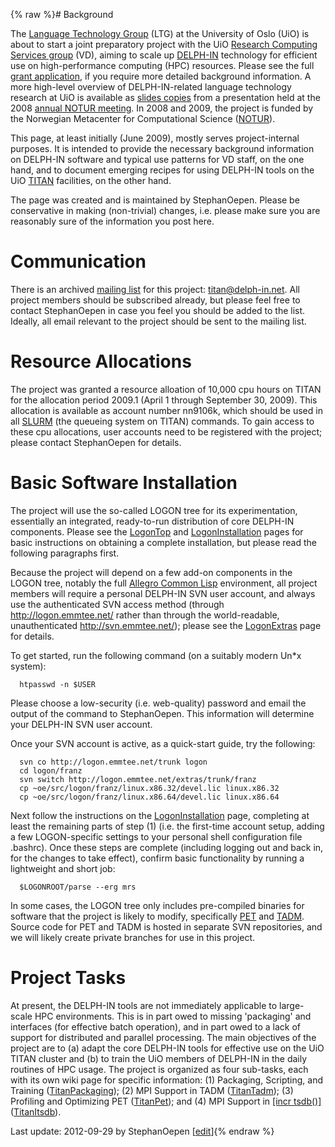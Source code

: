 {% raw %}# Background

The [Language Technology
Group](http://www.mn.uio.no/ifi/english/research/groups/ltg/) (LTG) at
the University of Oslo (UiO) is about to start a joint preparatory
project with the UiO [Research Computing Services
group](http://hpc.uio.no) (VD), aiming to scale up
[DELPH-IN](http://www.delph-in.net) technology for efficient use on
high-performance computing (HPC) resources. Please see the full [grant
application](http://www.delph-in.net/titan/notur.mar-09.pdf), if you
require more detailed background information. A more high-level overview
of DELPH-IN-related language technology research at UiO is available as
[slides copies](http://www.emmtee.net/oe/talks/notur.5-jun-08.pdf) from
a presentation held at the 2008 [annual NOTUR
meeting](http://www.notur.no/notur2008/). In 2008 and 2009, the project
is funded by the Norwegian Metacenter for Computational Science
([NOTUR](http://www.notur.no/)).

This page, at least initially (June 2009), mostly serves
project-internal purposes. It is intended to provide the necessary
background information on DELPH-IN software and typical use patterns for
VD staff, on the one hand, and to document emerging recipes for using
DELPH-IN tools on the UiO [TITAN](http://hpc.uio.no/index.php/Titan)
facilities, on the other hand.

The page was created and is maintained by StephanOepen.
Please be conservative in making (non-trivial) changes, i.e. please make
sure you are reasonably sure of the information you post here.

# Communication

There is an archived [mailing
list](http://lists.delph-in.net/mailman/listinfo/titan) for this
project: titan@delph-in.net. All project members should be subscribed
already, but please feel free to contact StephanOepen in
case you feel you should be added to the list. Ideally, all email
relevant to the project should be sent to the mailing list.

# Resource Allocations

The project was granted a resource alloation of 10,000 cpu hours on
TITAN for the allocation period 2009.1 (April 1 through September 30,
2009). This allocation is available as account number nn9106k, which
should be used in all [SLURM](https://computing.llnl.gov/linux/slurm/)
(the queueing system on TITAN) commands. To gain access to these cpu
allocations, user accounts need to be registered with the project;
please contact StephanOepen for details.

# Basic Software Installation

The project will use the so-called LOGON tree for its experimentation,
essentially an integrated, ready-to-run distribution of core DELPH-IN
components. Please see the [LogonTop](https://blog.inductorsoftware.com/docsproto/tools/LogonTop) and
[LogonInstallation](https://blog.inductorsoftware.com/docsproto/tools/LogonInstallation) pages for basic instructions on
obtaining a complete installation, but please read the following
paragraphs first.

Because the project will depend on a few add-on components in the LOGON
tree, notably the full [Allegro Common
Lisp](http://franz.com/support/documentation/8.1/doc/contents.htm)
environment, all project members will require a personal DELPH-IN SVN
user account, and always use the authenticated SVN access method
(through http://logon.emmtee.net/ rather than through the
world-readable, unauthenticated http://svn.emmtee.net/); please see the
[LogonExtras](https://blog.inductorsoftware.com/docsproto/tools/LogonExtras) page for details.

To get started, run the following command (on a suitably modern Un\*x
system):

      htpasswd -n $USER

Please choose a low-security (i.e. web-quality) password and email the
output of the command to StephanOepen. This information
will determine your DELPH-IN SVN user account.

Once your SVN account is active, as a quick-start guide, try the
following:

      svn co http://logon.emmtee.net/trunk logon
      cd logon/franz
      svn switch http://logon.emmtee.net/extras/trunk/franz
      cp ~oe/src/logon/franz/linux.x86.32/devel.lic linux.x86.32
      cp ~oe/src/logon/franz/linux.x86.64/devel.lic linux.x86.64

Next follow the instructions on the
[LogonInstallation](https://blog.inductorsoftware.com/docsproto/tools/LogonInstallation) page, completing at least the
remaining parts of step (1) (i.e. the first-time account setup, adding a
few LOGON-specific settings to your personal shell configuration file
.bashrc). Once these steps are complete (including logging out and back
in, for the changes to take effect), confirm basic functionality by
running a lightweight and short job:

      $LOGONROOT/parse --erg mrs

In some cases, the LOGON tree only includes pre-compiled binaries for
software that the project is likely to modify, specifically
[PET](http://www.delph-in.net/pet) and [TADM](http://tadm.sf.net).
Source code for PET and TADM is hosted in separate SVN repositories, and
we will likely create private branches for use in this project.

# Project Tasks

At present, the DELPH-IN tools are not immediately applicable to
large-scale HPC environments. This is in part owed to missing
'packaging' and interfaces (for effective batch operation), and in part
owed to a lack of support for distributed and parallel processing. The
main objectives of the project are to (a) adapt the core DELPH-IN tools
for effective use on the UiO TITAN cluster and (b) to train the UiO
members of DELPH-IN in the daily routines of HPC usage. The project is
organized as four sub-tasks, each with its own wiki page for specific
information: (1) Packaging, Scripting, and Training
([TitanPackaging](https://blog.inductorsoftware.com/docsproto/missing/TitanPackaging)); (2) MPI Support in TADM
([TitanTadm](https://blog.inductorsoftware.com/docsproto/missing/TitanTadm)); (3) Profiling and Optimizing PET
([TitanPet](https://blog.inductorsoftware.com/docsproto/missing/TitanPet)); and (4) MPI Support in [\[incr
tsdb()\]](http://www.delph-in.net/itsdb) ([TitanItsdb](https://blog.inductorsoftware.com/docsproto/missing/TitanItsdb)).

Last update: 2012-09-29 by StephanOepen [[edit](https://github.com/delph-in/docs/wiki/TitanTop/_edit)]{% endraw %}